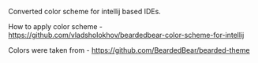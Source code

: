 Converted color scheme for intellij based IDEs.

How to apply color scheme - https://github.com/vladsholokhov/beardedbear-color-scheme-for-intellij

Colors were taken from - https://github.com/BeardedBear/bearded-theme
